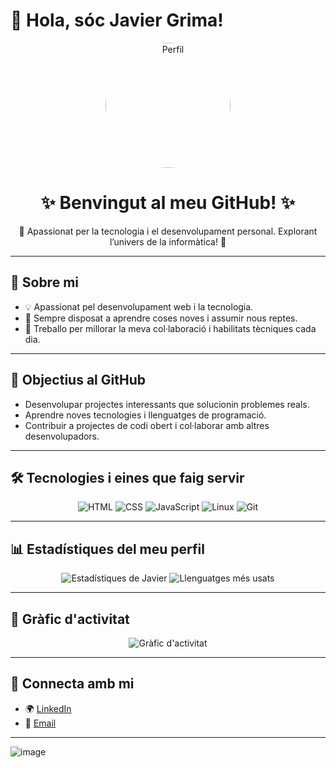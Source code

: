 # 👋 Hola, sóc Javier Grima! 
<div align="center">
  <img src="https://via.placeholder.com/200" alt="Perfil" width="200" style="border-radius: 50%;">
  <h1>✨ Benvingut al meu GitHub! ✨</h1>
  <p>🌟 Apassionat per la tecnologia i el desenvolupament personal. Explorant l’univers de la informàtica! 🌟</p>
</div>

---

## 🌟 Sobre mi
- 💡 Apassionat pel desenvolupament web i la tecnologia.  
- 🚀 Sempre disposat a aprendre coses noves i assumir nous reptes.  
- 🤝 Treballo per millorar la meva col·laboració i habilitats tècniques cada dia.  

---

## 🎯 Objectius al GitHub
- Desenvolupar projectes interessants que solucionin problemes reals.  
- Aprendre noves tecnologies i llenguatges de programació.  
- Contribuir a projectes de codi obert i col·laborar amb altres desenvolupadors.  

---

## 🛠️ Tecnologies i eines que faig servir
<div align="center">
  <img src="https://img.shields.io/badge/HTML5-E34F26?style=for-the-badge&logo=html5&logoColor=white" alt="HTML" />
  <img src="https://img.shields.io/badge/CSS3-1572B6?style=for-the-badge&logo=css3&logoColor=white" alt="CSS" />
  <img src="https://img.shields.io/badge/JavaScript-F7DF1E?style=for-the-badge&logo=javascript&logoColor=black" alt="JavaScript" />
  <img src="https://img.shields.io/badge/Linux-FCC624?style=for-the-badge&logo=linux&logoColor=black" alt="Linux" />
  <img src="https://img.shields.io/badge/Git-F05032?style=for-the-badge&logo=git&logoColor=white" alt="Git" />
</div>

---

## 📊 Estadístiques del meu perfil
<div align="center">
  <img src="https://github-readme-stats.vercel.app/api?username=javiergrima&show_icons=true&theme=radical" alt="Estadístiques de Javier" />
  <img src="https://github-readme-stats.vercel.app/api/top-langs/?username=javiergrima&layout=compact&theme=radical" alt="Llenguatges més usats" />
</div>

---

## 🌈 Gràfic d'activitat
<div align="center">
  <img src="https://github-readme-activity-graph.vercel.app/graph?username=javiergrima&theme=react-dark" alt="Gràfic d'activitat" />
</div>

---

## 🔗 Connecta amb mi
- 🌍 [LinkedIn](#)  
- 📧 [Email](mailto:javiergrimavivas@gmail.com)

---

![image](https://github.com/user-attachments/assets/b7dce057-63a0-4456-b9d4-32d6d84aac95)

